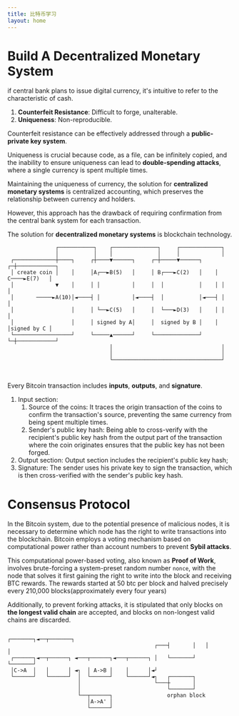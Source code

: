 ```yaml
---
title: 比特币学习
layout: home
---
```

# Build A Decentralized Monetary System
if central bank plans to issue digital currency, it's intuitive to refer to the characteristic of cash.

1. **Counterfeit Resistance**: Difficult to forge, unalterable.
2. **Uniqueness**: Non-reproducible.

Counterfeit resistance can be effectively addressed through a **public-private key system**.

Uniqueness is crucial because code, as a file, can be infinitely copied, and the inability to ensure uniqueness can lead to **double-spending attacks**, where a single currency is spent multiple times.

Maintaining the uniqueness of currency, the solution for **centralized monetary systems** is centralized accounting, which preserves the relationship between currency and holders.

However, this approach has the drawback of requiring confirmation from the central bank system for each transaction.

The solution for **decentralized monetary systems** is blockchain technology.


```plain
               ┌───────────┐    ┌──────────────┐     ┌─────────────┐              
               │           │    │              │     │             │              
 ┌─────────────┼────┐     ┌┼────▼──────┐     ┌─┼─────▼──────┐    ┌─┼────────────┐ 
 │ create coin │    │     │A┌──►B(5)   │     │ B┌───►C(2)   │    │ C────►E(7)   │ 
 │             ▼    │     │ │          │     │  │           │    │ │            │ 
 │       ─────►A(10)│◄────┤ │          │◄────┤  │           │◄───┤ │            │ 
 │                  │     │ └──►C(5)   │     │  └───►D(3)   │    │ │            │ 
 │                  │     │ signed by A│     │  signed by B │    │ │signed by C │ 
 └──────────────────┘     └─────▲──────┘     └──────────────┘    └─┼────────────┘ 
                                │                                  │              
                                │                                  │              
                                └──────────────────────────────────┘              
                                                                                            
                                                                                  
```
Every Bitcoin transaction includes **inputs**, **outputs**, and **signature**.

1. Input section:
   1. Source of the coins: It traces the origin transaction of the coins to confirm the transaction's source, preventing the same currency from being spent multiple times.
   2. Sender's public key hash: Being able to cross-verify with the recipient's public key hash from the output part of the transaction where the coin originates ensures that the public key has not been forged.
2. Output section: Output section includes the recipient's public key hash;
3. Signature: The sender uses his private key to sign the transaction, which is then cross-verified with the sender's public key hash.

# Consensus Protocol
In the Bitcoin system, due to the potential presence of malicious nodes, it is necessary to determine which node has the right to write transactions into the blockchain.
Bitcoin employs a voting mechanism based on computational power rather than account numbers to prevent **Sybil attacks**.

This computational power-based voting, also known as **Proof of Work**, involves brute-forcing a system-preset random number `nonce`, with the node that solves it first gaining the right to write into the block and receiving BTC rewards. The rewards started at 50 btc per block and halved precisely every 210,000 blocks(approximately every four years)

Additionally, to prevent forking attacks, it is stipulated that only blocks on **the longest valid chain** are accepted, and blocks on non-longest valid chains are discarded.

```plain
                                                  ┌───────┐◄──┬───────┐ 
                                              ┌───┤       │   │       │ 
 ┌──────┐◄──┬──────┐ ◄───┬──────┐◄───┬──────┐ │   └───────┘   └───────┘ 
 │C->A  │   │      │ ◄┐  │ A->B │    │      │◄┘                         
 └──────┘   └──────┘  │  └──────┘    └──────┘◄┐   ┌───────┐             
                      │                       └───┼       │             
                      │                           └───────┘             
                      └──┬──────┐                 orphan block          
                         │A->A' │                                       
                         └──────┘                                       
```
